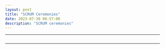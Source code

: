 ```yaml
---
layout: post
title: "SCRUM Ceremonies"
date: 2023-07-30 08:57:00
description: "SCRUM ceremonies"
---
```


---
```

```

---
